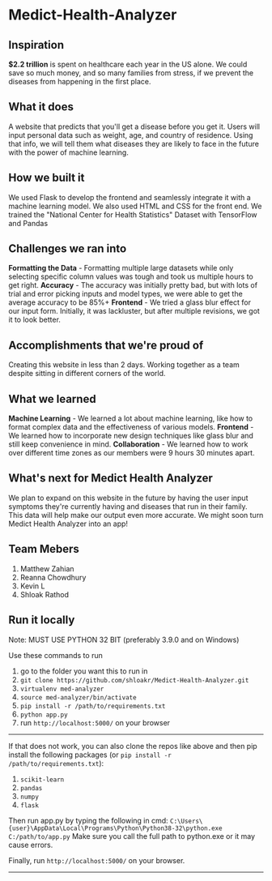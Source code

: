# Medict-Health-Analyzer



## Inspiration
**$2.2 trillion** is spent on healthcare each year in the US alone.
We could save so much money, and so many families from stress, if we prevent the diseases from happening in the first place.

## What it does
A website that predicts that you'll get a disease before you get it.
Users will input personal data such as weight, age, and country of residence. Using that info, we will tell them what diseases they are likely to face in the future with the power of machine learning.

## How we built it
We used Flask to develop the frontend and seamlessly integrate it with a machine learning model. 
We also used HTML and CSS for the front end.
We trained the "National Center for Health Statistics" Dataset with TensorFlow and Pandas

## Challenges we ran into
**Formatting the Data** - Formatting multiple large datasets while only selecting specific column values was tough and took us multiple hours to get right.
**Accuracy** - The accuracy was initially pretty bad, but with lots of trial and error picking inputs and model types, we were able to get the average accuracy to be 85%+
**Frontend** - We tried a glass blur effect for our input form. Initially, it was lackluster, but after multiple revisions, we got it to look better. 

## Accomplishments that we're proud of
Creating this website in less than 2 days. Working together as a team despite sitting in different corners of the world.

## What we learned
**Machine Learning** - We learned a lot about machine learning, like how to format complex data and the effectiveness of various models.
**Frontend** - We learned how to incorporate new design techniques like glass blur and still keep convenience in mind. 
**Collaboration** - We learned how to work over different time zones as our members were 9 hours 30 minutes apart. 

## What's next for Medict Health Analyzer
We plan to expand on this website in the future by having the user input symptoms they're currently having and diseases that run in their family. This data will help make our output even more accurate. We might soon turn Medict Health Analyzer into an app!

## Team Mebers
1) Matthew Zahian
2) Reanna Chowdhury
3) Kevin L
4) Shloak Rathod


## Run it locally 

Note: MUST USE PYTHON 32 BIT (preferably 3.9.0 and on Windows)

Use these commands to run
1) go to the folder you want this to run in 
2) ```git clone https://github.com/shloakr/Medict-Health-Analyzer.git```
3) ```virtualenv med-analyzer```
4) ```source med-analyzer/bin/activate```
5) ```pip install -r /path/to/requirements.txt```
6) ```python app.py```
7) run ```http://localhost:5000/``` on your browser 

-------------------------------------------------------------------------------------------------

If that does not work, you can also clone the repos like above
and then pip install the following packages
(or ```pip install -r /path/to/requirements.txt```):
1) ```scikit-learn```
2) ```pandas```
3) ```numpy```
4) ```flask```

Then run app.py by typing the following in cmd:
```C:\Users\{user}\AppData\Local\Programs\Python\Python38-32\python.exe C:/path/to/app.py```
Make sure you call the full path to python.exe or it may cause errors.

Finally, run ```http://localhost:5000/``` on your browser.


-------------------------------------------------------------------------------------------------

